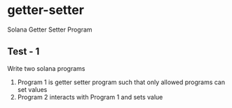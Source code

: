 # getter-setter
Solana Getter Setter Program

## Test - 1
Write two solana programs
1. Program 1 is getter setter program such that only allowed programs can set values
2. Program 2 interacts with Program 1 and sets value
